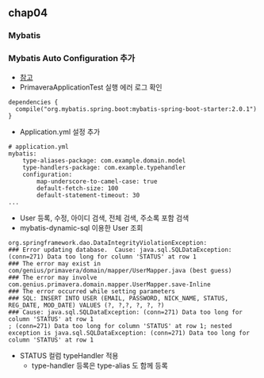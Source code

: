 ## chap04
### Mybatis
### Mybatis Auto Configuration 추가
* [참고](http://www.mybatis.org/spring-boot-starter/mybatis-spring-boot-autoconfigure/)
* PrimaveraApplicationTest 실행 에러 로그 확인

```
dependencies {
  compile("org.mybatis.spring.boot:mybatis-spring-boot-starter:2.0.1")
}
```

* Application.yml 설정 추가

```
# application.yml
mybatis:
    type-aliases-package: com.example.domain.model
    type-handlers-package: com.example.typehandler
    configuration:
        map-underscore-to-camel-case: true
        default-fetch-size: 100
        default-statement-timeout: 30
...
```

* User 등록, 수정, 아이디 검색, 전체 검색, 주소록 포함 검색
* mybatis-dynamic-sql 이용한 User 조회

```
org.springframework.dao.DataIntegrityViolationException: 
### Error updating database.  Cause: java.sql.SQLDataException: (conn=271) Data too long for column 'STATUS' at row 1
### The error may exist in com/genius/primavera/domain/mapper/UserMapper.java (best guess)
### The error may involve com.genius.primavera.domain.mapper.UserMapper.save-Inline
### The error occurred while setting parameters
### SQL: INSERT INTO USER (EMAIL, PASSWORD, NICK_NAME, STATUS, REG_DATE, MOD_DATE) VALUES (?, ?,?, ?, ?, ?)
### Cause: java.sql.SQLDataException: (conn=271) Data too long for column 'STATUS' at row 1
; (conn=271) Data too long for column 'STATUS' at row 1; nested exception is java.sql.SQLDataException: (conn=271) Data too long for column 'STATUS' at row 1
```
* STATUS 컬럼 typeHandler 적용
    * type-handler 등록은 type-alias 도 함께 등록